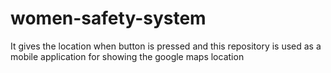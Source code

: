 # women-safety-system
It  gives the location when button is pressed and this repository is used as a mobile application for showing the google maps location
